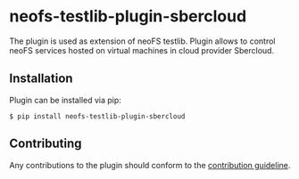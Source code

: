 # neofs-testlib-plugin-sbercloud
The plugin is used as extension of neoFS testlib. Plugin allows to control neoFS services hosted on virtual machines in cloud provider Sbercloud.

## Installation
Plugin can be installed via pip:
```shell
$ pip install neofs-testlib-plugin-sbercloud
```

## Contributing
Any contributions to the plugin should conform to the [contribution guideline](https://github.com/nspcc-dev/neofs-testlib/blob/master/CONTRIBUTING.md).
